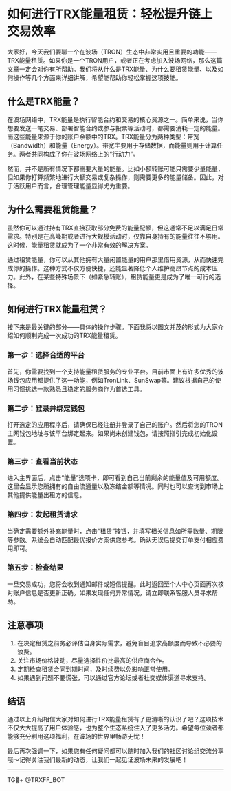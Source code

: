 # 如何进行TRX能量租赁：轻松提升链上交易效率

大家好，今天我们要聊一个在波场（TRON）生态中非常实用且重要的功能——TRX能量租赁。如果你是一个TRON用户，或者正在考虑加入波场网络，那么这篇文章一定会对你有所帮助。我们将从什么是TRX能量、为什么要租赁能量、以及如何操作等几个方面来详细讲解，希望能帮助你轻松掌握这项技能。

## 什么是TRX能量？

在波场网络中，TRX能量是执行智能合约和交易的核心资源之一。简单来说，当你想要发送一笔交易、部署智能合约或参与投票等活动时，都需要消耗一定的能量。而这些能量来源于你的账户余额中的TRX。TRX能量分为两种类型：带宽（Bandwidth）和能量（Energy）。带宽主要用于存储数据，而能量则用于计算任务。两者共同构成了你在波场网络上的“行动力”。

然而，并不是所有情况下都需要大量的能量。比如小额转账可能只需要少量能量，但如果你打算频繁地进行大额交易或复杂操作，则需要更多的能量储备。因此，对于活跃用户而言，合理管理能量显得尤为重要。

## 为什么需要租赁能量？

虽然你可以通过持有TRX直接获取部分免费的能量配额，但这通常不足以满足日常需求。特别是在高峰期或者进行大规模活动时，仅靠自身持有的能量往往不够用。这时候，能量租赁就成为了一个非常有效的解决方案。

通过租赁能量，你可以从其他拥有大量闲置能量的用户那里借用资源，从而快速完成你的操作。这种方式不仅方便快捷，还能显著降低个人维护高昂节点的成本压力。此外，在某些特殊场景下（如紧急转账），租赁能量更是成为了唯一可行的选择。

## 如何进行TRX能量租赁？

接下来是最关键的部分——具体的操作步骤。下面我将以图文并茂的形式为大家介绍如何顺利完成一次成功的TRX能量租赁。

### 第一步：选择合适的平台

首先，你需要找到一个支持能量租赁服务的专业平台。目前市面上有许多优秀的波场钱包应用都提供了这一功能，例如TronLink、SunSwap等。建议根据自己的使用习惯挑选一款熟悉且稳定的服务商作为首选工具。

### 第二步：登录并绑定钱包

打开选定的应用程序后，请确保已经注册并登录了自己的账户。然后将您的TRON主网钱包地址与该平台绑定起来。如果尚未创建钱包，请按照指引完成初始化设置。

### 第三步：查看当前状态

进入主界面后，点击“能量”选项卡，即可看到自己当前剩余的能量值及可用额度。这里会显示您所拥有的自由流通量以及冻结金额等情况。同时也可以查询到市场上其他提供能量出租方的信息。

### 第四步：发起租赁请求

当确定需要额外补充能量时，点击“租赁”按钮，并填写相关信息如所需数量、期限等参数。系统会自动匹配最优报价方案供您参考。确认无误后提交订单支付相应费用即可。

### 第五步：检查结果

一旦交易成功，您将会收到通知邮件或短信提醒。此时返回至个人中心页面再次核对账户信息是否更新正确。如果发现任何异常情况，请立即联系客服人员寻求帮助。

## 注意事项

1. 在决定租赁之前务必评估自身实际需求，避免盲目追求高额度而导致不必要的浪费。
2. 关注市场价格波动，尽量选择性价比最高的供应商合作。
3. 定期检查租赁合同到期时间，及时续费以免影响正常使用。
4. 如果遇到问题不要慌张，可以通过官方论坛或者社交媒体渠道寻求支持。

## 结语

通过以上介绍相信大家对如何进行TRX能量租赁有了更清晰的认识了吧？这项技术不仅大大提高了用户体验感，也为整个生态系统注入了更多活力。希望每位读者都能够充分利用这项福利，在波场的世界里畅游无忧！

最后再次强调一下，如果您有任何疑问都可以随时加入我们的社区讨论组交流分享哦～记得关注我们最新的动态，让我们一起见证波场未来的发展吧！

---

TG💪+ @TRXFF_BOT